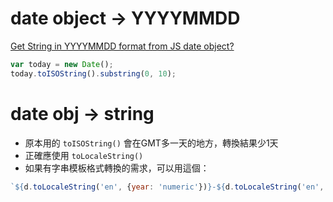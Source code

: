 # date object → YYYYMMDD

[Get String in YYYYMMDD format from JS date object?](https://stackoverflow.com/questions/3066586/get-string-in-yyyymmdd-format-from-js-date-object)

```js
var today = new Date();
today.toISOString().substring(0, 10);
```

# date obj → string

- 原本用的 `toISOString()` 會在GMT多一天的地方，轉換結果少1天
- 正確應使用 `toLocaleString()`
- 如果有字串模板格式轉換的需求，可以用這個：

```js
`${d.toLocaleString('en', {year: 'numeric'})}-${d.toLocaleString('en', {month: '2-digit'})}-${d.toLocaleString('en', {day: '2-digit'})}`
```
